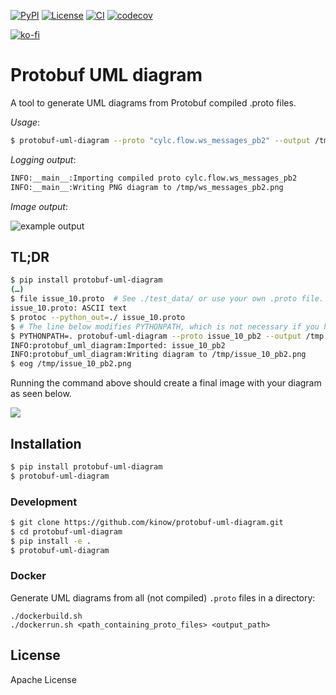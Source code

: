 [![PyPI](https://img.shields.io/pypi/v/protobuf-uml-diagram.svg?color=yellow)](https://pypi.org/project/protobuf-uml-diagram/)
[![License](https://img.shields.io/github/license/kinow/protobuf-uml-diagram.svg?color=lightgrey)](https://github.com/kinow/protobuf-uml-diagram/blob/master/LICENSE.txt)
[![CI](https://github.com/kinow/protobuf-uml-diagram/actions/workflows/main.yml/badge.svg?branch=master&event=push)](https://github.com/kinow/protobuf-uml-diagram/actions/workflows/main.yml)
[![codecov](https://codecov.io/gh/kinow/protobuf-uml-diagram/branch/master/graph/badge.svg)](https://codecov.io/gh/kinow/protobuf-uml-diagram)

[![ko-fi](https://ko-fi.com/img/githubbutton_sm.svg)](https://ko-fi.com/X8X1618T2)

# Protobuf UML diagram

A tool to generate UML diagrams from Protobuf compiled .proto files.

_Usage_:

```bash
$ protobuf-uml-diagram --proto "cylc.flow.ws_messages_pb2" --output /tmp/
```

_Logging output_:

```bash
INFO:__main__:Importing compiled proto cylc.flow.ws_messages_pb2
INFO:__main__:Writing PNG diagram to /tmp/ws_messages_pb2.png
```

_Image output_:

![example output](https://raw.githubusercontent.com/kinow/protobuf-uml-diagram/master/example-output.png "Example output")

## TL;DR

```bash
$ pip install protobuf-uml-diagram
(…)
$ file issue_10.proto  # See ./test_data/ or use your own .proto file.
issue_10.proto: ASCII text
$ protoc --python_out=./ issue_10.proto
$ # The line below modifies PYTHONPATH, which is not necessary if you have a valid Python module/package.
$ PYTHONPATH=. protobuf-uml-diagram --proto issue_10_pb2 --output /tmp
INFO:protobuf_uml_diagram:Imported: issue_10_pb2
INFO:protobuf_uml_diagram:Writing diagram to /tmp/issue_10_pb2.png
$ eog /tmp/issue_10_pb2.png
```

Running the command above should create a final image with your diagram as seen below.

![](./.github/docs/issue_10_pb2.png)

## Installation

```bash
$ pip install protobuf-uml-diagram
$ protobuf-uml-diagram
```

### Development

```bash
$ git clone https://github.com/kinow/protobuf-uml-diagram.git
$ cd protobuf-uml-diagram
$ pip install -e .
$ protobuf-uml-diagram
```

### Docker

Generate UML diagrams from all (not compiled) `.proto` files in a directory:

```
./dockerbuild.sh
./dockerrun.sh <path_containing_proto_files> <output_path>
```

## License

Apache License
